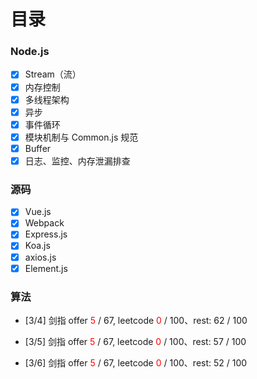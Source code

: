 # 目录

### Node.js
  - [x] Stream（流）
  - [x] 内存控制
  - [x] 多线程架构
  - [x] 异步
  - [x] 事件循环   
  - [x] 模块机制与 Common.js 规范 
  - [x] Buffer 
  - [x] 日志、监控、内存泄漏排查

### 源码
  - [x] Vue.js
  - [x] Webpack
  - [x] Express.js
  - [x] Koa.js
  - [x] axios.js
  - [x] Element.js

### 算法
  - [3/4] 剑指 offer <span style="color: red">5</span> / 67, leetcode <span style="color: red">0</span> / 100、rest: 62 / 100

  - [3/5] 剑指 offer <span style="color: red">5</span> / 67, leetcode <span style="color: red">0</span> / 100、rest: 57 / 100
  
  - [3/6] 剑指 offer <span style="color: red">5</span> / 67, leetcode <span style="color: red">0</span> / 100、rest: 52 / 100

